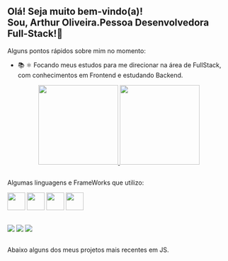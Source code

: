 ## Olá! Seja muito bem-vindo(a)! <br> Sou, Arthur Oliveira.Pessoa Desenvolvedora Full-Stack!👋

Alguns pontos rápidos sobre mim no momento:

- 📚 ⚛️ Focando meus estudos para me direcionar na área de FullStack, com conhecimentos em Frontend e estudando Backend.

<div align="center">
  <a href="https://github.com/Arthores">
  <img height="180em" src="https://github-readme-stats.vercel.app/api?username=Arthores&show_icons=true&theme=slateorange&include_all_commits=true&count_private=true"/>
  <img height="180em" src="https://github-readme-stats.vercel.app/api/top-langs/?username=Arthores&layout=compact&langs_count=7&theme=slateorange"/>
</div>
  <a/>
  
  ##
  Algumas linguagens e FrameWorks que utilizo:
  <div display: inline-block>
    <img aling: center height="40" width="40" src="https://cdn.jsdelivr.net/gh/devicons/devicon/icons/react/react-original.svg" />
    <img aling: center height="40" width="40" src="https://cdn.jsdelivr.net/gh/devicons/devicon/icons/javascript/javascript-plain.svg" />
    <img aling: center height="40" width="40" src="https://cdn.jsdelivr.net/gh/devicons/devicon/icons/html5/html5-plain-wordmark.svg" />
    <img aling: center height="40" width="40" src="https://cdn.jsdelivr.net/gh/devicons/devicon/icons/css3/css3-plain-wordmark.svg" />
  </div>
  
  ##
  
  <div display: inline-block>
    <a href="mailto:arthurolis41@gmail.com" ><img src="https://img.shields.io/badge/Gmail-D14836?style=for-the-badge&logo=gmail&logoColor=white" /></a>
    <a href="https://www.linkedin.com/in/arthur-oliver/" ><img src="https://img.shields.io/badge/LinkedIn-0077B5?style=for-the-badge&logo=linkedin&logoColor=white" /></a>
    <a href="https://instagram.com/harthuroli" ><img src="https://img.shields.io/badge/Instagram-E4405F?style=for-the-badge&logo=instagram&logoColor=white" /></a>
  </div>

  ##
  
  Abaixo alguns dos meus projetos mais recentes em JS.
